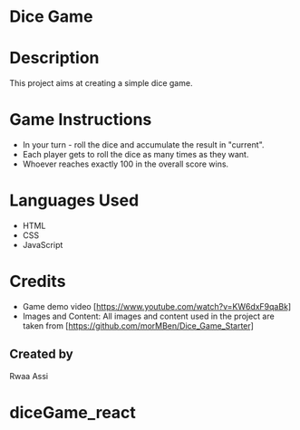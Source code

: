 # Dice Game

# Description

This project aims at creating a simple dice game.

# Game Instructions

- In your turn - roll the dice and accumulate the result in "current".
 - Each player gets to roll the dice as many times as they want.
- Whoever reaches exactly 100 in the overall score wins.

# Languages Used
- HTML
- CSS
- JavaScript

# Credits

- Game demo video [https://www.youtube.com/watch?v=KW6dxF9qaBk]
- Images and Content: All images and content used in the project are taken from [https://github.com/morMBen/Dice_Game_Starter]

## Created by
Rwaa Assi
# diceGame_react
